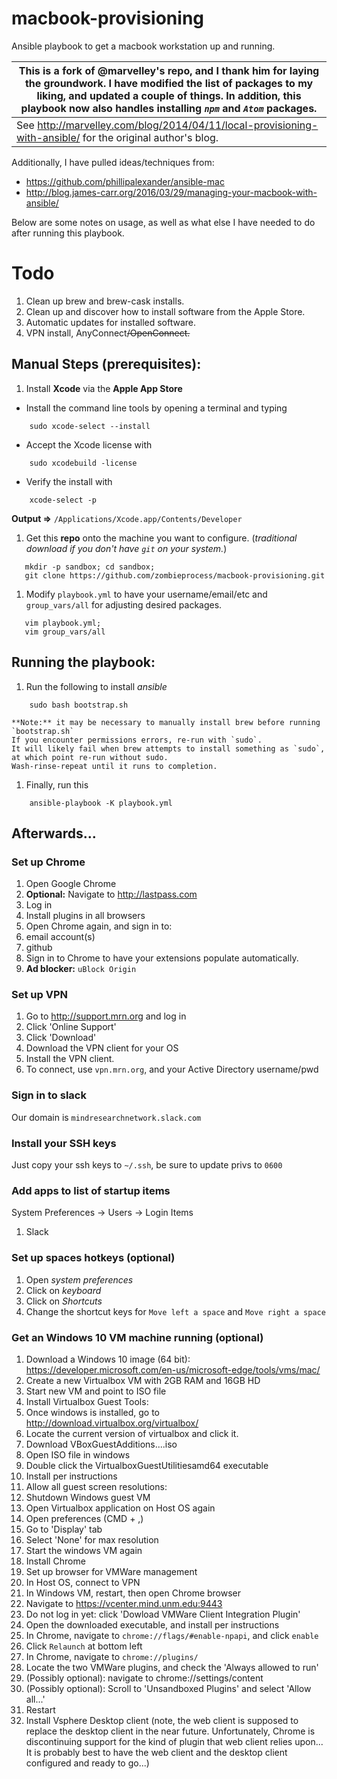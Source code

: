 macbook-provisioning
====================

Ansible playbook to get a macbook workstation up and running.

| This is a fork of @marvelley's repo, and I thank him for laying the groundwork. I have modified the list of packages to my liking, and updated a couple of things. In addition, this playbook now also handles installing *`npm`* and *`Atom`* packages. |
|--- |
| See http://marvelley.com/blog/2014/04/11/local-provisioning-with-ansible/ for the original author's blog. |

Additionally, I have pulled ideas/techniques from:
  - https://github.com/phillipalexander/ansible-mac
  - http://blog.james-carr.org/2016/03/29/managing-your-macbook-with-ansible/

Below are some notes on usage, as well as what else I have needed to do after running this playbook.


# Todo

1. Clean up brew and brew-cask installs.
1. Clean up and discover how to install software from the Apple Store.
1. Automatic updates for installed software.
1. VPN install, AnyConnect~~/OpenConnect.~~


## Manual Steps (prerequisites):

1. Install **Xcode** via the **Apple App Store**
  - Install the command line tools by opening a terminal and typing

  <!-- language: lang-sh -->
        sudo xcode-select --install

  - Accept the Xcode license with

  <!-- language: lang-sh -->
        sudo xcodebuild -license

  - Verify the install with

  <!-- language: lang-sh -->
        xcode-select -p

  **Output =>** `/Applications/Xcode.app/Contents/Developer`

1. Get this **repo** onto the machine you want to configure. (_traditional download if you don't have `git` on your system._)

  <!-- language: lang-sh -->
       mkdir -p sandbox; cd sandbox;
       git clone https://github.com/zombieprocess/macbook-provisioning.git

1. Modify `playbook.yml` to have your username/email/etc and `group_vars/all` for adjusting desired packages.

  <!-- language: lang-sh -->
       vim playbook.yml;
       vim group_vars/all

## Running the playbook:

1. Run the following to install *ansible*

  <!-- language: lang-sh -->
        sudo bash bootstrap.sh

    **Note:** it may be necessary to manually install brew before running `bootstrap.sh`
    If you encounter permissions errors, re-run with `sudo`.
    It will likely fail when brew attempts to install something as `sudo`, at which point re-run without sudo.
    Wash-rinse-repeat until it runs to completion.
1. Finally, run this

  <!-- language: lang-sh -->
        ansible-playbook -K playbook.yml

## Afterwards...

### Set up Chrome

1. Open Google Chrome
1. **Optional:** Navigate to http://lastpass.com
1. Log in
1. Install plugins in all browsers
1. Open Chrome again, and sign in to:
  1. email account(s)
  1. github
1. Sign in to Chrome to have your extensions populate automatically.
1. **Ad blocker:** `uBlock Origin`

### Set up VPN

1. Go to http://support.mrn.org and log in
1. Click 'Online Support'
1. Click 'Download'
1. Download the VPN client for your OS
1. Install the VPN client.
1. To connect, use `vpn.mrn.org`, and your Active Directory username/pwd

### Sign in to slack

Our domain is `mindresearchnetwork.slack.com`

### Install your SSH keys

Just copy your ssh keys to `~/.ssh`, be sure to update privs to `0600`

### Add apps to list of startup items
System Preferences -> Users -> Login Items

1. Slack

### Set up spaces hotkeys (optional)

1. Open *system preferences*
1. Click on *keyboard*
1. Click on *Shortcuts*
1. Change the shortcut keys for `Move left a space` and `Move right a space`

### Get an Windows 10 VM machine running (optional)

1. Download a Windows 10 image (64 bit): https://developer.microsoft.com/en-us/microsoft-edge/tools/vms/mac/
1. Create a new Virtualbox VM with 2GB RAM and 16GB HD
1. Start new VM and point to ISO file
1. Install Virtualbox Guest Tools:
  1. Once windows is installed, go to http://download.virtualbox.org/virtualbox/
  1. Locate the current version of virtualbox and click it.
  1. Download VBoxGuestAdditions....iso
  1. Open ISO file in windows
  1. Double click the VirtualboxGuestUtilitiesamd64 executable
  1. Install per instructions
1. Allow all guest screen resolutions:
  1. Shutdown Windows guest VM
  1. Open Virtualbox application on Host OS again
  1. Open preferences (CMD + ,)
  1. Go to 'Display' tab
  1. Select 'None' for max resolution
  1. Start the windows VM again
1. Install Chrome
1. Set up browser for VMWare management
  1. In Host OS, connect to VPN
  1. In Windows VM, restart, then open Chrome browser
  1. Navigate to https://vcenter.mind.unm.edu:9443
  1. Do not log in yet: click 'Dowload VMWare Client Integration Plugin'
  1. Open the downloaded executable, and install per instructions
  1. In Chrome, navigate to `chrome://flags/#enable-npapi`, and click `enable`
  1. Click `Relaunch` at bottom left
  1. In Chrome, navigate to `chrome://plugins/`
  1. Locate the two VMWare plugins, and check the 'Always allowed to run'
  1. (Possibly optional): navigate to chrome://settings/content
  1. (Possibly optional): Scroll to 'Unsandboxed Plugins' and select 'Allow all...'
  1. Restart
1. Install Vsphere Desktop client (note, the web client is supposed to replace the
  desktop client in the near future. Unfortunately, Chrome is discontinuing support
  for the kind of plugin that web client relies upon... It is probably best to have
  the web client and the desktop client configured and ready to go...)
